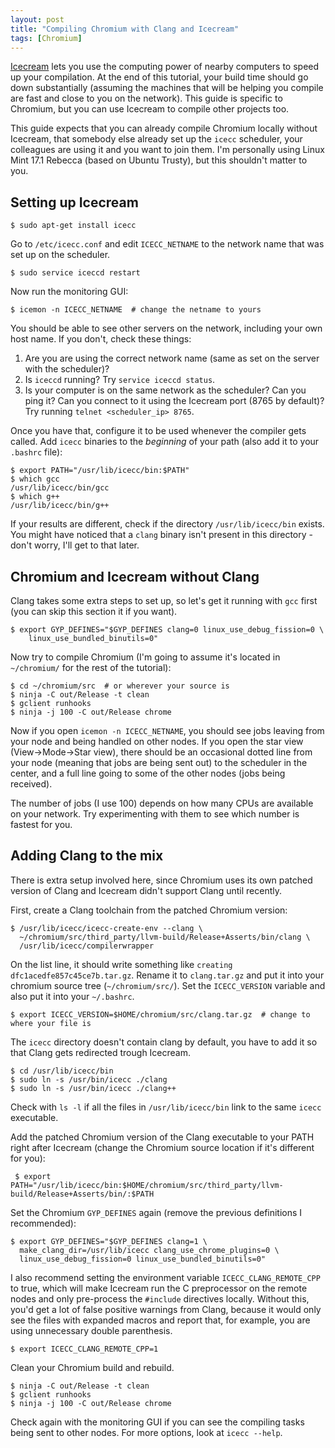 ```yaml
---
layout: post
title: "Compiling Chromium with Clang and Icecream"
tags: [Chromium]
---
```


[Icecream](https://github.com/icecc/icecream) lets you use the
computing power of nearby computers to speed up your compilation.  At
the end of this tutorial, your build time should go down substantially
(assuming the machines that will be helping you compile are
fast and close to you on the network). This guide is specific to
Chromium, but you can use Icecream to compile other projects too.

This guide expects that you can already compile Chromium locally
without Icecream, that somebody else already set up the `icecc`
scheduler, your colleagues are using it and you want to join them.
I'm personally using Linux Mint 17.1 Rebecca (based on Ubuntu Trusty),
but this shouldn't matter to you.

## Setting up Icecream

    $ sudo apt-get install icecc

Go to `/etc/icecc.conf` and edit `ICECC_NETNAME` to the network name
that was set up on the scheduler.

    $ sudo service iceccd restart

Now run the monitoring GUI:

    $ icemon -n ICECC_NETNAME  # change the netname to yours

You should be able to see other servers on the network, including your
own host name. If you don't, check these things:

1. Are you are using the correct network name (same as set on the
server with the scheduler)?
2. Is `iceccd` running? Try `service iceccd status`.
3. Is your computer is on the same network as the scheduler? Can you ping
it? Can you connect to it using the Icecream port (8765 by default)?
Try running `telnet <scheduler_ip> 8765`.

Once you have that, configure it to be used whenever the compiler gets called.
Add `icecc` binaries to the *beginning* of your path (also add it to your
`.bashrc` file):

    $ export PATH="/usr/lib/icecc/bin:$PATH"
    $ which gcc
    /usr/lib/icecc/bin/gcc
    $ which g++
    /usr/lib/icecc/bin/g++

If your results are different, check if the directory `/usr/lib/icecc/bin`
exists. You might have noticed that a `clang` binary isn't present in this
directory - don't worry, I'll get to that later.

## Chromium and Icecream without Clang

Clang takes some extra steps to set up, so let's get it running with
`gcc` first (you can skip this section it if you want).

    $ export GYP_DEFINES="$GYP_DEFINES clang=0 linux_use_debug_fission=0 \
        linux_use_bundled_binutils=0"

Now try to compile Chromium (I'm going to assume it's located in
`~/chromium/` for the rest of the tutorial):

    $ cd ~/chromium/src  # or wherever your source is
    $ ninja -C out/Release -t clean
    $ gclient runhooks
    $ ninja -j 100 -C out/Release chrome

Now if you open `icemon -n ICECC_NETNAME`, you should see jobs leaving
from your node and being handled on other nodes. If you open the star
view (View->Mode->Star view), there should be an occasional dotted
line from your node (meaning that jobs are being sent out) to the
scheduler in the center, and a full line going to some of the other
nodes (jobs being received).

The number of jobs (I use 100) depends on how many CPUs are available
on your network. Try experimenting with them to see which number is
fastest for you.

## Adding Clang to the mix

There is extra setup involved here, since Chromium uses its own
patched version of Clang and Icecream didn't support Clang until
recently.

First, create a Clang toolchain from the patched Chromium version:

    $ /usr/lib/icecc/icecc-create-env --clang \
      ~/chromium/src/third_party/llvm-build/Release+Asserts/bin/clang \
      /usr/lib/icecc/compilerwrapper

On the list line, it should write something like `creating
dfc1acedfe857c45ce7b.tar.gz`. Rename it to `clang.tar.gz`
and put it into your chromium source tree (`~/chromium/src/`). Set the
`ICECC_VERSION` variable and also put it into your `~/.bashrc`.

    $ export ICECC_VERSION=$HOME/chromium/src/clang.tar.gz  # change to where your file is

The `icecc` directory doesn't contain clang by default, you have to add it
so that Clang gets redirected trough Icecream.

    $ cd /usr/lib/icecc/bin
    $ sudo ln -s /usr/bin/icecc ./clang
    $ sudo ln -s /usr/bin/icecc ./clang++

Check with `ls -l` if all the files in `/usr/lib/icecc/bin` link to
the same `icecc` executable.

Add the patched Chromium version of the Clang executable to your PATH
right after Icecream (change the Chromium source location if it's
different for you):

     $ export PATH="/usr/lib/icecc/bin:$HOME/chromium/src/third_party/llvm-build/Release+Asserts/bin/:$PATH


Set the Chromium `GYP_DEFINES` again (remove the previous definitions
I recommended):

    $ export GYP_DEFINES="$GYP_DEFINES clang=1 \
      make_clang_dir=/usr/lib/icecc clang_use_chrome_plugins=0 \
      linux_use_debug_fission=0 linux_use_bundled_binutils=0"

I also recommend setting the environment variable `ICECC_CLANG_REMOTE_CPP` to
true, which will make Icecream run the C preprocessor on the remote nodes and
only pre-process the `#include` directives locally. Without this, you'd get a
lot of false positive warnings from Clang, because it would only see the files
with expanded macros and report that, for example, you are using unnecessary
double parenthesis.

    $ export ICECC_CLANG_REMOTE_CPP=1

Clean your Chromium build and rebuild.

    $ ninja -C out/Release -t clean
    $ gclient runhooks
    $ ninja -j 100 -C out/Release chrome

Check again with the monitoring GUI if you can see the compiling tasks being
sent to other nodes. For more options, look at `icecc --help`.
